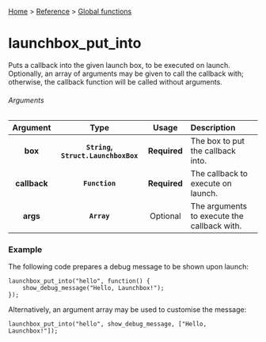[Home](/README.md) > [Reference](/Docs/Reference/Reference.md) > [Global functions](/Docs/Reference/Functions/TOC.md)

# launchbox_put_into

Puts a callback into the given launch box, to be executed on launch. Optionally, an array of arguments may be given to call the callback with; otherwise, the callback function will be called without arguments.

###### Arguments

| Argument | Type | Usage | Description |
|:---:|:---:|:---:|:---|
| **box** | **`String`, `Struct.LaunchboxBox`** | **Required** | The box to put the callback into. |
| **callback** | **`Function`** | **Required** | The callback to execute on launch. |
| **args** | **`Array`** | Optional | The arguments to execute the callback with. |

### Example

The following code prepares a debug message to be shown upon launch:

```gml
launchbox_put_into("hello", function() {
    show_debug_message("Hello, Launchbox!");
});
```

Alternatively, an argument array may be used to customise the message:

```gml
launchbox_put_into("hello", show_debug_message, ["Hello, Launchbox!"]);
```

